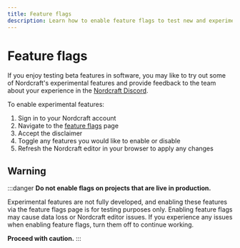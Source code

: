 ```yaml
---
title: Feature flags
description: Learn how to enable feature flags to test new and experimental features in Nordcraft. Be aware that using these features may break your Nordcraft experience.
---
```


# Feature flags

If you enjoy testing beta features in software, you may like to try out some of Nordcraft's experimental features and provide feedback to the team about your experience in the [Nordcraft Discord](https://discord.gg/nordcraft).

To enable experimental features:

1. Sign in to your Nordcraft account
2. Navigate to the [feature flags](https://app.nordcraft.com/flags) page
3. Accept the disclaimer
4. Toggle any features you would like to enable or disable
5. Refresh the Nordcraft editor in your browser to apply any changes

## Warning

:::danger
**Do not enable flags on projects that are live in production.**

Experimental features are not fully developed, and enabling these features via the feature flags page is for testing purposes only. Enabling feature flags may cause data loss or Nordcraft editor issues. If you experience any issues when enabling feature flags, turn them off to continue working.

**Proceed with caution.**
:::
